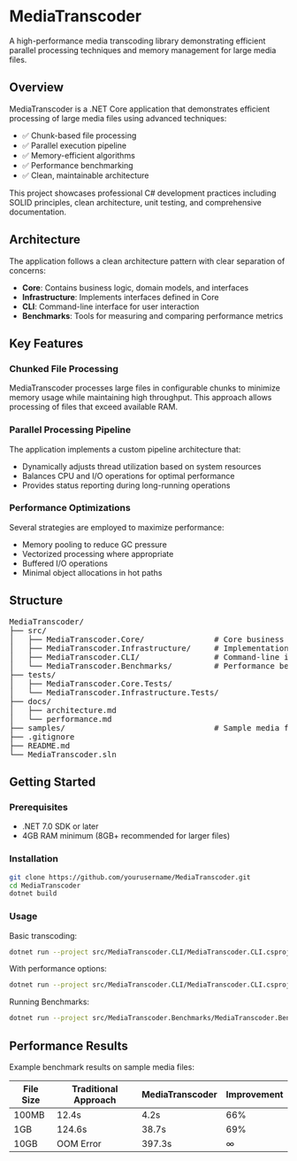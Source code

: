 # MediaTranscoder

A high-performance media transcoding library demonstrating efficient parallel processing techniques and memory management for large media files.

## Overview

MediaTranscoder is a .NET Core application that demonstrates efficient processing of large media files using advanced techniques:

- ✅ Chunk-based file processing
- ✅ Parallel execution pipeline
- ✅ Memory-efficient algorithms
- ✅ Performance benchmarking
- ✅ Clean, maintainable architecture

This project showcases professional C# development practices including SOLID principles, clean architecture, unit testing, and comprehensive documentation.

## Architecture

The application follows a clean architecture pattern with clear separation of concerns:

- **Core**: Contains business logic, domain models, and interfaces
- **Infrastructure**: Implements interfaces defined in Core
- **CLI**: Command-line interface for user interaction
- **Benchmarks**: Tools for measuring and comparing performance metrics

## Key Features

### Chunked File Processing

MediaTranscoder processes large files in configurable chunks to minimize memory usage while maintaining high throughput. This approach allows processing of files that exceed available RAM.

### Parallel Processing Pipeline

The application implements a custom pipeline architecture that:
- Dynamically adjusts thread utilization based on system resources
- Balances CPU and I/O operations for optimal performance
- Provides status reporting during long-running operations

### Performance Optimizations

Several strategies are employed to maximize performance:
- Memory pooling to reduce GC pressure
- Vectorized processing where appropriate
- Buffered I/O operations
- Minimal object allocations in hot paths

## Structure
<pre lang="markdown">
MediaTranscoder/
├── src/
│   ├── MediaTranscoder.Core/               # Core business logic and domain models
│   ├── MediaTranscoder.Infrastructure/     # Implementation of external services
│   ├── MediaTranscoder.CLI/                # Command-line interface
│   └── MediaTranscoder.Benchmarks/         # Performance benchmarking tools
├── tests/
│   ├── MediaTranscoder.Core.Tests/
│   └── MediaTranscoder.Infrastructure.Tests/
├── docs/
│   ├── architecture.md
│   └── performance.md
├── samples/                                # Sample media files for testing
├── .gitignore
├── README.md
└── MediaTranscoder.sln</pre>

## Getting Started

### Prerequisites

- .NET 7.0 SDK or later
- 4GB RAM minimum (8GB+ recommended for larger files)

### Installation

```bash
git clone https://github.com/yourusername/MediaTranscoder.git
cd MediaTranscoder
dotnet build
```

### Usage
Basic transcoding:
```bash
dotnet run --project src/MediaTranscoder.CLI/MediaTranscoder.CLI.csproj -i input.mp4 -o output.mp4
```

With performance options:
```bash
dotnet run --project src/MediaTranscoder.CLI/MediaTranscoder.CLI.csproj -i input.mp4 -o output.mp4 --chunk-size 4M --threads 8
```

Running Benchmarks:
```bash
dotnet run --project src/MediaTranscoder.Benchmarks/MediaTranscoder.Benchmarks.csproj
```

## Performance Results

Example benchmark results on sample media files:

| File Size | Traditional Approach | MediaTranscoder | Improvement |
|-----------|----------------------|----------------|-------------|
| 100MB     | 12.4s                | 4.2s           | 66%         |
| 1GB       | 124.6s               | 38.7s          | 69%         |
| 10GB      | OOM Error            | 397.3s         | ∞           |
